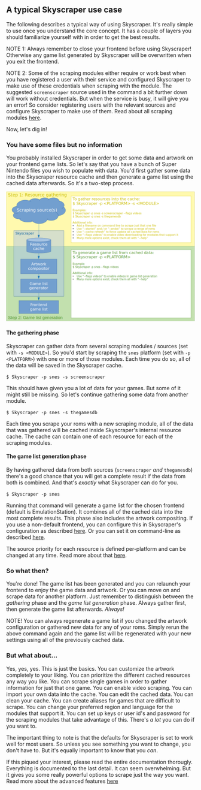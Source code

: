 ## A typical Skyscraper use case
The following describes a typical way of using Skyscraper. It's really simple to use once you understand the core concept. It has a couple of layers you should familiarize yourself with in order to get the best results.

NOTE 1: Always remember to close your frontend before using Skyscraper! Otherwise any game list generated by Skyscraper will be overwritten when you exit the frontend.

NOTE 2: Some of the scraping modules either require or work best when you have registered a user with their service and configured Skyscraper to make use of these credentials when scraping with the module. The suggested `screenscraper` source used in the command a bit further down will work without credentials. But when the service is busy, it will give you an error! So consider registering users with the relevant sources and configure Skyscraper to make use of them. Read about all scraping modules [here](SCRAPINGMODULES.md).

Now, let's dig in!

### You have some files but no information
You probably installed Skyscraper in order to get some data and artwork on your frontend game lists. So let's say that you have a bunch of Super Nintendo files you wish to populate with data. You'd first gather some data into the Skyscraper resource cache and then generate a game list using the cached data afterwards. So it's a two-step process.

![Skyscraper flowchart](resources/skyscraper_overview_chart.png)

#### The gathering phase
Skyscraper can gather data from several scraping modules / sources (set with `-s <MODULE>`). So you'd start by scraping the `snes` platform (set with `-p <PLATFORM>`) with one or more of those modules. Each time you do so, all of the data will be saved in the Skyscraper cache.

```
$ Skyscraper -p snes -s screenscraper
```
This should have given you a lot of data for your games. But some of it might still be missing. So let's continue gathering some data from another module.
```
$ Skyscraper -p snes -s thegamesdb
```
Each time you scrape your roms with a new scraping module, all of the data that was gathered will be cached inside Skyscraper's internal resource cache. The cache can contain one of each resource for each of the scraping modules.

#### The game list generation phase
By having gathered data from both sources (`screenscraper` *and* `thegamesdb`) there's a good chance that you will get a complete result if the data from both is combined. And that's *exactly* what Skyscraper can do for you.
```
$ Skyscraper -p snes
```
Running that command will generate a game list for the chosen frontend (default is EmulationStation). It combines all of the cached data into the most complete results. This phase also includes the artwork compositing. If you use a non-default frontend, you can configure this in Skyscraper's configuration as described [here](CONFIGINI.md#frontendemulationstation). Or you can set it on command-line as described [here](CLIHELP.md#-f-frontend).

The source priority for each resource is defined per-platform and can be changed at any time. Read more about that [here](CACHE.md#resource-and-scraping-module-priorities).

### So what then?
You're done! The game list has been generated and you can relaunch your frontend to enjoy the game data and artwork. Or you can move on and scrape data for another platform. Just remember to distinguish between the *gathering* phase and the *game list generation* phase. Always gather first, then generate the game list afterwards. *Always!*

NOTE! You can always regenerate a game list if you changed the artwork configuration or gathered new data for any of your roms. Simply rerun the above command again and the game list will be regenerated with your new settings using all of the previously cached data.

### But what about...
Yes, yes, yes. This is just the basics. You can customize the artwork completely to your liking. You can prioritize the different cached resources any way you like. You can scrape single games in order to gather information for just that one game. You can enable video scraping. You can import your own data into the cache. You can edit the cached data. You can clean your cache. You can create aliases for games that are difficult to scrape. You can change your preferred region and language for the modules that support it. You can set up keys or user id's and password for the scraping modules that take advantage of this. There's *a lot* you can do if you want to.

The important thing to note is that the defaults for Skyscraper is set to work well for most users. So unless you see something you want to change, you don't have to. But it's equally important to know that you *can*.

If this piqued your interest, please read the entire documentation thorougly. Everything is documented to the last detail. It can seem overwhelming. But it gives you some really powerful options to scrape just the way you want. Read more about the advanced features [here](https://github.com/muldjord/skyscraper/blob/master/README.md#a-quick-run-down-of-skyscraper)
